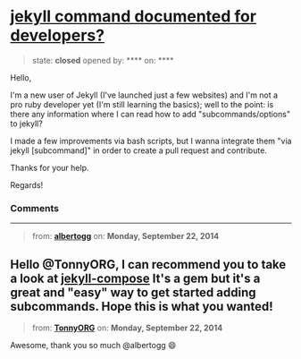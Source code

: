 # [jekyll command documented for developers?](https://github.com/jekyll/jekyll-help/issues/152)

> state: **closed** opened by: **** on: ****

Hello,

I&#x27;m a new user of Jekyll (I&#x27;ve launched just a few websites) and I&#x27;m not a pro ruby developer yet (I&#x27;m still learning the basics); well to the point: is there any information where I can read how to add &quot;subcommands/options&quot; to jekyll?

I made a few improvements via bash scripts, but I wanna integrate them &quot;via jekyll [subcommand]&quot; in order to create a pull request and contribute.

Thanks for your help.


Regards!

### Comments

---
> from: [**albertogg**](https://github.com/jekyll/jekyll-help/issues/152#issuecomment-56408586) on: **Monday, September 22, 2014**

Hello @TonnyORG, I can recommend you to take a look at [jekyll-compose](https://github.com/jekyll/jekyll-compose) It&#x27;s a gem but it&#x27;s a great and &quot;easy&quot; way to get started adding subcommands. Hope this is what you wanted!
---
> from: [**TonnyORG**](https://github.com/jekyll/jekyll-help/issues/152#issuecomment-56410805) on: **Monday, September 22, 2014**

Awesome, thank you so much @albertogg :smile: 
